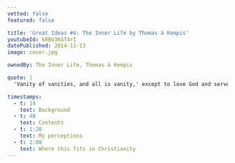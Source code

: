 ```yaml
---
vetted: false
featured: false

title: 'Great Ideas #4: The Inner Life by Thomas à Kempis'
youtubeId: kRBU3KGT4rI
datePublished: 2014-11-13
image: cover.jpg

ownedBy: The Inner Life, Thomas à Kempis

quote: |
  'Vanity of vanities, and all is vanity,' except to love God and serve Him alone

timestamps:
  - t: 14
    text: Background
  - t: 48
    text: Contents
  - t: 1:28
    text: My perceptions
  - t: 2:00
    text: Where this fits in Christianity
---
```

